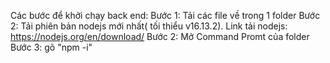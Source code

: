Các bước để khởi chạy back end:
Bước 1: Tải các file về trong 1 folder
Bước 2: Tải phiên bản nodejs mới nhất( tối thiểu v16.13.2). Link tải nodejs: https://nodejs.org/en/download/
Bước 2: Mở Command Promt của folder
Bước 3: gõ "npm -i"
